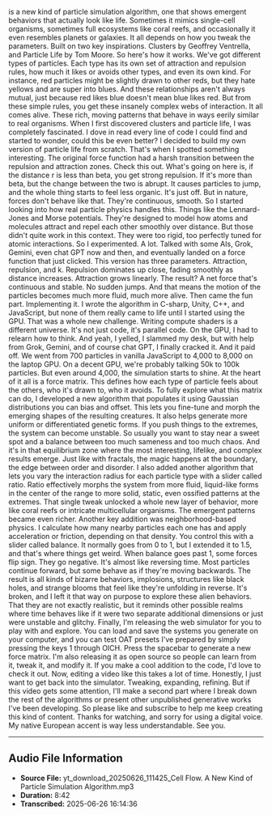 is a new kind of particle simulation algorithm, one that shows emergent behaviors that actually look like life. Sometimes it mimics single-cell organisms, sometimes full ecosystems like coral reefs, and occasionally it even resembles planets or galaxies. It all depends on how you tweak the parameters. Built on two key inspirations. Clusters by Geoffrey Ventrella, and Particle Life by Tom Moore. So here's how it works. We've got different types of particles. Each type has its own set of attraction and repulsion rules, how much it likes or avoids other types, and even its own kind. For instance, red particles might be slightly drawn to other reds, but they hate yellows and are super into blues. And these relationships aren't always mutual, just because red likes blue doesn't mean blue likes red. But from these simple rules, you get these insanely complex webs of interaction. It all comes alive. These rich, moving patterns that behave in ways eerily similar to real organisms. When I first discovered clusters and particle life, I was completely fascinated. I dove in read every line of code I could find and started to wonder, could this be even better? I decided to build my own version of particle life from scratch. That's when I spotted something interesting. The original force function had a harsh transition between the repulsion and attraction zones. Check this out. What's going on here is, if the distance r is less than beta, you get strong repulsion. If it's more than beta, but the change between the two is abrupt. It causes particles to jump, and the whole thing starts to feel less organic. It's just off. But in nature, forces don't behave like that. They're continuous, smooth. So I started looking into how real particle physics handles this. Things like the Lennard-Jones and Morse potentials. They're designed to model how atoms and molecules attract and repel each other smoothly over distance. But those didn't quite work in this context. They were too rigid, too perfectly tuned for atomic interactions. So I experimented. A lot. Talked with some AIs, Grok, Gemini, even chat GPT now and then, and eventually landed on a force function that just clicked. This version has three parameters. Attraction, repulsion, and k. Repulsion dominates up close, fading smoothly as distance increases. Attraction grows linearly. The result? A net force that's continuous and stable. No sudden jumps. And that means the motion of the particles becomes much more fluid, much more alive. Then came the fun part. Implementing it. I wrote the algorithm in C-sharp, Unity, C++, and JavaScript, but none of them really came to life until I started using the GPU. That was a whole new challenge. Writing compute shaders is a different universe. It's not just code, it's parallel code. On the GPU, I had to relearn how to think. And yeah, I yelled, I slammed my desk, but with help from Grok, Gemini, and of course chat GPT, I finally cracked it. And it paid off. We went from 700 particles in vanilla JavaScript to 4,000 to 8,000 on the laptop GPU. On a decent GPU, we're probably talking 50k to 100k particles. But even around 4,000, the simulation starts to shine. At the heart of it all is a force matrix. This defines how each type of particle feels about the others, who it's drawn to, who it avoids. To fully explore what this matrix can do, I developed a new algorithm that populates it using Gaussian distributions you can bias and offset. This lets you fine-tune and morph the emerging shapes of the resulting creatures. It also helps generate more uniform or differentiated genetic forms. If you push things to the extremes, the system can become unstable. So usually you want to stay near a sweet spot and a balance between too much sameness and too much chaos. And it's in that equilibrium zone where the most interesting, lifelike, and complex results emerge. Just like with fractals, the magic happens at the boundary, the edge between order and disorder. I also added another algorithm that lets you vary the interaction radius for each particle type with a slider called ratio. Ratio effectively morphs the system from more fluid, liquid-like forms in the center of the range to more solid, static, even ossified patterns at the extremes. That single tweak unlocked a whole new layer of behavior, more like coral reefs or intricate multicellular organisms. The emergent patterns became even richer. Another key addition was neighborhood-based physics. I calculate how many nearby particles each one has and apply acceleration or friction, depending on that density. You control this with a slider called balance. It normally goes from 0 to 1, but I extended it to 1.5, and that's where things get weird. When balance goes past 1, some forces flip sign. They go negative. It's almost like reversing time. Most particles continue forward, but some behave as if they're moving backwards. The result is all kinds of bizarre behaviors, implosions, structures like black holes, and strange blooms that feel like they're unfolding in reverse. It's broken, and I left it that way on purpose to explore these alien behaviors. That they are not exactly realistic, but it reminds other possible realms where time behaves like if it were two separate additional dimensions or just were unstable and glitchy. Finally, I'm releasing the web simulator for you to play with and explore. You can load and save the systems you generate on your computer, and you can test OAT presets I've prepared by simply pressing the keys 1 through OICH. Press the spacebar to generate a new force matrix. I'm also releasing it as open source so people can learn from it, tweak it, and modify it. If you make a cool addition to the code, I'd love to check it out. Now, editing a video like this takes a lot of time. Honestly, I just want to get back into the simulator. Tweaking, expanding, refining. But if this video gets some attention, I'll make a second part where I break down the rest of the algorithms or present other unpublished generative works I've been developing. So please like and subscribe to help me keep creating this kind of content. Thanks for watching, and sorry for using a digital voice. My native European accent is way less understandable. See you.

---

## Audio File Information

- **Source File:** yt_download_20250626_111425_Cell Flow. A New Kind of Particle Simulation Algorithm.mp3
- **Duration:** 8:42
- **Transcribed:** 2025-06-26 16:14:36
